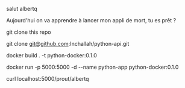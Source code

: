salut albertq

Aujourd'hui on va apprendre à lancer mon appli de mort, tu es prêt ?

git clone this repo

git clone git@github.com:Inchallah/python-api.git

docker build . -t python-docker:0.1.0

docker run -p 5000:5000 -d --name python-app python-docker:0.1.0

curl localhost:5000/prout/albertq
